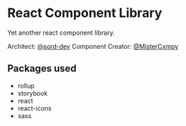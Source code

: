 # React Component Library

Yet another react component library.

Architect: [@sord-dev](https://github.com/sord-dev)
Component Creator: [@MisterCxmpy](https://github.com/MisterCxmpy)

## Packages used

- rollup
- storybook
- react
- react-icons
- sass